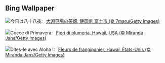 ## Bing Wallpaper
![](https://www.bing.com/th?id=OHR.Hachijyuhachi2025_JA-JP6490825826_UHD.jpg&w=1000)今日は八十八夜:&nbsp;&ensp;[大淵笹場の茶畑, 静岡県 富士市 (© 7maru/Getty Images)](https://www.bing.com/th?id=OHR.Hachijyuhachi2025_JA-JP6490825826_UHD.jpg)
<br><br/>
![](https://www.bing.com/th?id=OHR.PinkPlumeria_IT-IT2418782991_UHD.jpg&w=1000)Gocce di Primavera:&nbsp;&ensp;[Fiori di plumeria, Hawaii, USA (© Miranda Jans/Getty Images)](https://www.bing.com/th?id=OHR.PinkPlumeria_IT-IT2418782991_UHD.jpg)
<br><br/>
![](https://www.bing.com/th?id=OHR.PinkPlumeria_FR-FR9237716464_UHD.jpg&w=1000)Dites-le avec Aloha !:&nbsp;&ensp;[Fleurs de frangipanier, Hawaï, États-Unis (© Miranda Jans/Getty Images)](https://www.bing.com/th?id=OHR.PinkPlumeria_FR-FR9237716464_UHD.jpg)
<br><br/>
